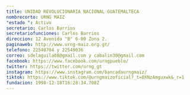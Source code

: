 ```yaml
---
title: UNIDAD REVOLUCIONARIA NACIONAL GUATEMALTECA
nombrecorto: URNG MAIZ
"estado ": Activo
secretario: Carlos Barrios
secretariofunciones: Carlos Barrios
direccion: 12 Avenida "B" 6-00 Zona 2.
paginaweb: http://www.urng-maiz.org.gt/
telefono: 22540704 y 22549036
correo: sdelaguila08@gmail.com y cabalin30@gmail.com
facebook: https://www.facebook.com/urngpueblo/
twitter: https://twitter.com/urng_gt
instagram: https://www.instagram.com/bancadaurngmaiz/
tiktok: https://www.tiktok.com/@urngmaizoficial?_t=8XNzAmguxwk&_r=1
fundacion: 1998-12-18T16:28:34.708Z
---
```

